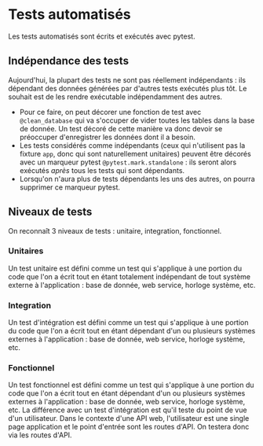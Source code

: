 # Tests automatisés

Les tests automatisés sont écrits et exécutés avec pytest.

## Indépendance des tests

Aujourd'hui, la plupart des tests ne sont pas réellement indépendants : ils dépendant des données générées par d'autres tests
exécutés plus tôt. Le souhait est de les rendre exécutable indépendamment des autres.

* Pour ce faire, on peut décorer une fonction de test avec `@clean_database` qui va s'occuper de vider toutes les tables dans la base de donnée.
Un test décoré de cette manière va donc devoir se préoccuper d'enregistrer les données dont il a besoin.
* Les tests considérés comme indépendants (ceux qui n'utilisent pas la fixture `app`, donc qui sont naturellement unitaires) peuvent être décorés
avec un marqueur pytest `@pytest.mark.standalone` : ils seront alors exécutés *après* tous les tests qui sont dépendants.
* Lorsqu'on n'aura plus de tests dépendants les uns des autres, on pourra supprimer ce marqueur pytest.

## Niveaux de tests

On reconnaît 3 niveaux de tests : unitaire, integration, fonctionnel.

### Unitaires

Un test unitaire est défini comme un test qui s'applique à une portion du code que l'on a écrit tout en étant totalement
indépendant de tout système externe à l'application : base de donnée, web service, horloge système, etc.

### Integration

Un test d'intégration est défini comme un test qui s'applique à une portion du code que l'on a écrit tout en étant
dépendant d'un ou plusieurs systèmes externes à l'application : base de donnée, web service, horloge système, etc.

### Fonctionnel

Un test fonctionnel est défini comme un test qui s'applique à une portion du code que l'on a écrit tout en étant
dépendant d'un ou plusieurs systèmes externes à l'application : base de donnée, web service, horloge système, etc.
La différence avec un test d'intégration est qu'il teste du point de vue d'un utilisateur. Dans le contexte d'une API web,
l'utilisateur est une single page application et le point d'entrée sont les routes d'API. On testera donc via les routes d'API.